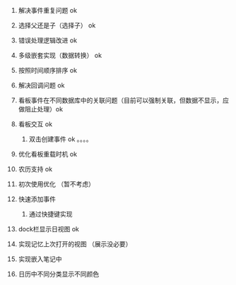 1. 解决事件重复问题  ok
2. 选择父还是子（选择子）       ok
3. 错误处理逻辑改进  ok
4. 多级嵌套实现（数据转换）  ok
5. 按照时间顺序排序  ok
6. 解决回调问题 ok
7. 看板事件在不同数据库中的关联问题（目前可以强制关联，但数据不显示，应做阻止处理）ok
8. 看板交互 ok
    1. 双击创建事件 ok
    。。。。

9. 优化看板重载时机 ok
10. 农历支持    ok
11. 初次使用优化 （暂不考虑）
12. 快速添加事件
    1. 通过快捷键实现
13. dock栏显示日视图    ok
14. 实现记忆上次打开的视图 （展示没必要）
15. 实现嵌入笔记中
16. 日历中不同分类显示不同颜色